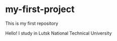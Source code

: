# my-first-project
This is my first repository

Hello! I study in Lutsk National Technical University
